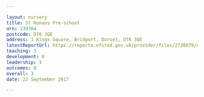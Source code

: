 ```yaml
---

layout: nursery
title: St Ronans Pre-school
urn: 139364
postcode: DT6 3QE
address: 1 Kings Square, Bridport, Dorset, DT6 3QE
latestReportUrl: https://reports.ofsted.gov.uk/provider/files/2730079/urn/139364.pdf
teaching: 3
development: 0
leadership: 3
outcomes: 0
overall: 3
date: 22 September 2017

---
```

